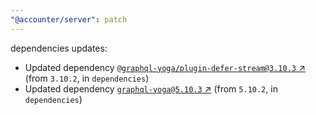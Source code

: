 ```yaml
---
"@accounter/server": patch
---
```

dependencies updates:
  - Updated dependency [`@graphql-yoga/plugin-defer-stream@3.10.3` ↗︎](https://www.npmjs.com/package/@graphql-yoga/plugin-defer-stream/v/3.10.3) (from `3.10.2`, in `dependencies`)
  - Updated dependency [`graphql-yoga@5.10.3` ↗︎](https://www.npmjs.com/package/graphql-yoga/v/5.10.3) (from `5.10.2`, in `dependencies`)
